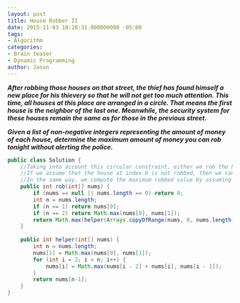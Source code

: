 ```yaml
---
layout: post
title: House Robber II
date: 2015-11-03 18:28:31.000000000 -05:00
tags:
- Algorithm
categories:
- Brain teaser
- Dynamic Programming
author: Jason
---
```

<p><strong><em>After robbing those houses on that street, the thief has found himself a new place for his thievery so that he will not get too much attention. This time, all houses at this place are arranged in a circle. That means the first house is the neighbor of the last one. Meanwhile, the security system for these houses remain the same as for those in the previous street.</p>

Given a list of non-negative integers representing the amount of money of each house, determine the maximum amount of money you can rob tonight without alerting the police.</em></strong></p>
``` java
public class Solution {
    //Taking into account this circular constraint, either we rob the house at index 0, or the house at last index n. In order to reduce this problem to the simpler problem House Robber I, we need to remove the circular condition.
    //If we assume that the house at index 0 is not robbed, then we can compute the maximum robbed value using the same algorithm for the linear problem House Robber I.
    //In the same way, we compute the maximum robbed value by assuming that the house at last index n is not robbed.
    public int rob(int[] nums) {
        if (nums == null || nums.length == 0) return 0;
        int n = nums.length;
        if (n == 1) return nums[0];
        if (n == 2) return Math.max(nums[0], nums[1]);
        return Math.max(helper(Arrays.copyOfRange(nums, 0, nums.length-1)), helper(Arrays.copyOfRange(nums, 1, nums.length)));
    }
    
    public int helper(int[] nums) {
        int n = nums.length;
        nums[1] = Math.max(nums[0], nums[1]);
        for (int i = 2; i < n; i++) {
            nums[i] = Math.max(nums[i - 2] + nums[i], nums[i - 1]);
        }
        return nums[n-1];
    }
}
```
